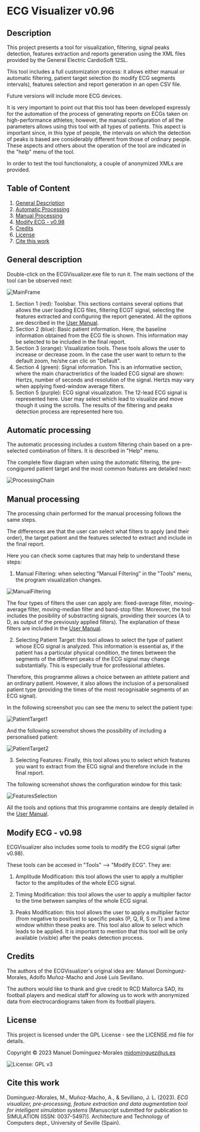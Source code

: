 # ECG Visualizer v0.96

## Description

This project presents a tool for visualization, filtering, signal peaks detection, features extraction and reports generation using the XML files provided by the General Electric CardioSoft 12SL.

This tool includes a full customization process: it allows either manual or automatic filtering, patient target selection (to modify ECG segments intervals), features selection and report generation in an open CSV file.

Future versions will include more ECG devices.

It is very important to point out that this tool has been developed expressly for the automation of the process of generating reports on ECGs taken on high-performance athletes; however, the manual configuration of all the parameters allows using this tool with all types of patients. This aspect is important since, in this type of people, the intervals on which the detection of peaks is based are considerably different from those of ordinary people. These aspects and others about the operation of the tool are indicated in the "help" menu of the tool.

In order to test the tool functionaloty, a couple of anonymized XMLs are provided.

## Table of Content

1. [General Description](#general-description)
2. [Automatic Processing](#automatic-processing)
3. [Manual Processing](#manual-processing)
4. [Modify ECG - v0.98](#modification)
5. [Credits](#credits)
6. [License](#license)
7. [Cite this work](#cite-this-work)


## General description

Double-click on the ECGVisualizer.exe file to run it. The main sections of the tool can be observed next:

![MainFrame](https://github.com/mjdominguez/ECGVisualizer/blob/37612b7b5ce1bab836067e480c39e818fcd8bb93/ECGVisualizer/images/example1-described.png)

1) Section 1 (red): Toolsbar. This sections contains several options that allows the user loading ECG files, filtering ECGT signal, selecting the features extracted and configuring the report generated. All the options are described in the [User Manual](https://github.com/mjdominguez/ECGVisualizer/blob/3fb37baf7c4afc1af5753ee94a93dc224443a4e9/ECGVisualizer/documentation/User%20Manual.pdf).
2) Section 2 (blue): Basic patient information. Here, the baseline information obtained from the ECG file is shown. This information may be selected to be included in the final report.
3) Section 3 (orange): Visualization tools. These tools allows the user to increase or decrease zoom. In the case the user want to return to the default zoom, he/she can clic on "Default".
4) Section 4 (green): Signal information. This is an informative section, where the main charactreristics of the loaded ECG signal are shown: Hertzs, number of seconds and resolution of the signal. Hertzs may vary when applying fixed-window average filters.
5) Section 5 (purple): ECG signal visualization. The 12-lead ECG signal is represented here. User may select which lead to visualize and move though it using the scrolls. The results of the filtering and peaks detection process are represented here too.


## Automatic processing

The automatic processing includes a custom filtering chain based on a pre-selected combination of filters. It is described in "Help" menu.

The complete flow diagram when using the automatic filtering, the pre-congigured patient target and the most common features are detailed next:

![ProcessingChain](https://github.com/mjdominguez/ECGVisualizer/assets/26136706/49bc6bd7-2ddf-41d2-ba6b-0f4bfec43cae)

## Manual processing

The processing chain performed for the manual processing follows the same steps.

The differences are that the user can select what filters to apply (and their order), the target patient and the features selected to extract and include in the final report.

Here you can check some captures that may help to understand these steps:

1) Manual Filtering: when selecting "Manual Filtering" in the "Tools" menu, the program visualization changes.

![ManualFiltering](https://github.com/mjdominguez/ECGVisualizer/blob/035bdedad2666ad5619bd3cf20a3e359ad29523b/ECGVisualizer/images/manualFiltering.png)

The four types of filters the user can apply are: fixed-average filter, moving-average filter, moving-median filter and band-stop filter. Moreover, the tool includes the posibility of substracting signals, providing their sources (A to D, as output of the previously applied filters). The explanation of these filters are included in the [User Manual](https://github.com/mjdominguez/ECGVisualizer/blob/3fb37baf7c4afc1af5753ee94a93dc224443a4e9/ECGVisualizer/documentation/User%20Manual.pdf).

2) Selecting Patient Target: this tool allows to select the type of patient whose ECG signal is analyzed. This information is essential as, if the patient has a particular physical condition, the times between the segments of the different peaks of the ECG signal may change substantially. This is especially true for professional athletes.

Therefore, this programme allows a choice between an athlete patient and an ordinary patient. However, it also allows the inclusion of a personalised patient type (providing the times of the most recognisable segments of an ECG signal).

In the following screenshot you can see the menu to select the patient type:

![PatientTarget1](https://github.com/mjdominguez/ECGVisualizer/blob/035bdedad2666ad5619bd3cf20a3e359ad29523b/ECGVisualizer/images/TargetPatient1.png)

And the following screenshot shows the possibility of including a personalised patient:

![PatientTarget2](https://github.com/mjdominguez/ECGVisualizer/blob/035bdedad2666ad5619bd3cf20a3e359ad29523b/ECGVisualizer/images/TargetPatient2.png)

3) Selecting Features: Finally, this tool allows you to select which features you want to extract from the ECG signal and therefore include in the final report.

The following screenshot shows the configuration window for this task:

![FeaturesSelection](https://github.com/mjdominguez/ECGVisualizer/blob/035bdedad2666ad5619bd3cf20a3e359ad29523b/ECGVisualizer/images/FeaturesSelected.png)


All the tools and options that this programme contains are deeply detailed in the [User Manual](https://github.com/mjdominguez/ECGVisualizer/blob/3fb37baf7c4afc1af5753ee94a93dc224443a4e9/ECGVisualizer/documentation/User%20Manual.pdf).

## Modify ECG - v0.98

ECGVisualizer also includes some tools to modify the ECG signal (after v0.98).

These tools can be accesed in "Tools" --> "Modify ECG". They are:

1) Amplitude Modification: this tool allows the user to apply a multiplier factor to the amplitudes of the whole ECG signal.

2) Timing Modification: this tool allows the user to apply a multiplier factor to the time between samples of the whole ECG signal.

3) Peaks Modification: this tool allows the user to apply a multiplier factor (from negative to positive) to specific peaks (P, Q, R, S or T) and a time window whithin these peaks are. This tool also allow to select which leads to be applied. It is important to mention that this tool will be only available (visible) after the peaks detection process.

## Credits

The authors of the ECGVisualizer's original idea are: Manuel Domínguez-Morales, Adolfo Muñoz-Macho and José Luis Sevillano.

The authors would like to thank and give credit to RCD Mallorca SAD, its football players and medical staff for allowing us to work with anonymized data from electrocardiograms taken from its football players.

## License

This project is licensed under the GPL License - see the LICENSE.md file for details.

Copyright © 2023 Manuel Domínguez-Morales
mjdominguez@us.es 

![License: GPL v3](https://img.shields.io/badge/License-GPL%20v3-blue)

## Cite this work

Domínguez-Morales, M., Muñoz-Macho, A., & Sevillano, J. L. (2023). _ECG visualizer, pre-processing, feature extraction and data augmentation tool for intelligent simulation systems_ [Manuscript submitted for publication to SIMULATION (ISSN: 0037-5497)]. Architecture and Technology of Computers dept., University of Seville (Spain).
